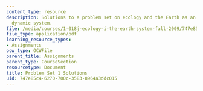 ```yaml
---
content_type: resource
description: Solutions to a problem set on ecology and the Earth as an integrated
  dynamic system.
file: /media/courses/1-018j-ecology-i-the-earth-system-fall-2009/747e85c46270700c35838964a3ddc015_MIT1_018JF09_hw1_ans.pdf
file_type: application/pdf
learning_resource_types:
- Assignments
ocw_type: OCWFile
parent_title: Assignments
parent_type: CourseSection
resourcetype: Document
title: Problem Set 1 Solutions
uid: 747e85c4-6270-700c-3583-8964a3ddc015
---
```

